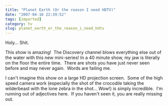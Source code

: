 ```yaml
---
title: "Planet Earth (Or the reason I need HDTV)"
date: "2007-04-16 22:39:52"
tags: [imported]
category: tv
slug: planet_earth_or_the_reason_i_need_hdtv
---
```

	
Holy... Shit.

This show is amazing!  The Discovery channel blows everything else out of the water with this new mini-series! In a 40 minute show, my jaw is literally on the floor the entire time.  There are shots you have just never seen before and may never again.  Words are failing me.

I can't imagine this show on a large HD projection screen.  Some of the high speed camera work (especially the shot of the crocodile taking the wilderbeast with the lone zebra in the shot... Wow!) is simply incredible.  I'm running out of adjectives here.  If you haven't seen it, you are really missing out.
